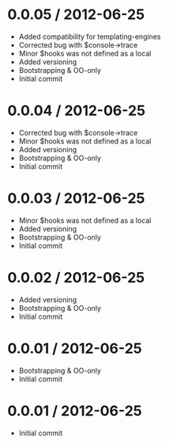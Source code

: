 
0.0.05 / 2012-06-25 
==================

  * Added compatibility for templating-engines
  * Corrected bug with $console->trace
  * Minor $hooks was not defined as a local
  * Added versioning
  * Bootstrapping & OO-only
  * Initial commit

0.0.04 / 2012-06-25 
==================

  * Corrected bug with $console->trace
  * Minor $hooks was not defined as a local
  * Added versioning
  * Bootstrapping & OO-only
  * Initial commit

0.0.03 / 2012-06-25 
==================

  * Minor $hooks was not defined as a local
  * Added versioning
  * Bootstrapping & OO-only
  * Initial commit

0.0.02 / 2012-06-25 
==================

  * Added versioning
  * Bootstrapping & OO-only
  * Initial commit

0.0.01 / 2012-06-25 
==================

  * Bootstrapping & OO-only
  * Initial commit

0.0.01 / 2012-06-25 
==================

  * Initial commit

